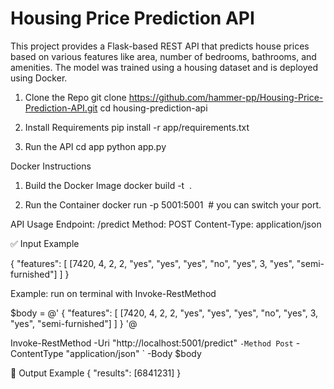 # Housing Price Prediction API
This project provides a Flask-based REST API that predicts house prices based on various features like area, number of bedrooms, bathrooms, and amenities. The model was trained using a housing dataset and is deployed using Docker.

1. Clone the Repo
git clone https://github.com/hammer-pp/Housing-Price-Prediction-API.git
cd housing-prediction-api

2. Install Requirements
pip install -r app/requirements.txt

3. Run the API
cd app
python app.py

Docker Instructions
1. Build the Docker Image
docker build -t <image name> .

 2. Run the Container
docker run -p 5001:5001 <image name> # you can switch your port.

API Usage
Endpoint: /predict
Method: POST
Content-Type: application/json

✅ Input Example

{
  "features": [
    [7420, 4, 2, 2, "yes", "yes", "yes", "no", "yes", 3, "yes", "semi-furnished"]
  ]
}

Example: run on terminal with Invoke-RestMethod

$body = @'
{
  "features": [
    [7420, 4, 2, 2, "yes", "yes", "yes", "no", "yes", 3, "yes", "semi-furnished"]
  ]
}
'@

Invoke-RestMethod -Uri "http://localhost:5001/predict" `
                  -Method Post `
                  -ContentType "application/json" `
                  -Body $body


🔁 Output Example
{
  "results": [6841231]
}